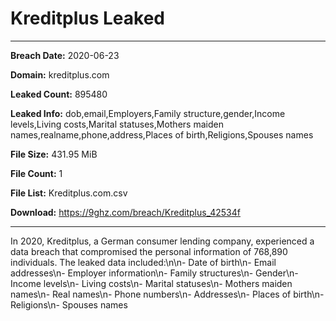 # Kreditplus Leaked

------------
**Breach Date:** 2020-06-23

**Domain:** kreditplus.com

**Leaked Count:** 895480

**Leaked Info:** dob,email,Employers,Family structure,gender,Income levels,Living costs,Marital statuses,Mothers maiden names,realname,phone,address,Places of birth,Religions,Spouses names

**File Size:** 431.95 MiB

**File Count:** 1

**File List:** Kreditplus.com.csv

**Download:** https://9ghz.com/breach/Kreditplus_42534f

------------
In 2020, Kreditplus, a German consumer lending company, experienced a data breach that compromised the personal information of 768,890 individuals. The leaked data included:\n\n- Date of birth\n- Email addresses\n- Employer information\n- Family structures\n- Gender\n- Income levels\n- Living costs\n- Marital statuses\n- Mothers maiden names\n- Real names\n- Phone numbers\n- Addresses\n- Places of birth\n- Religions\n- Spouses names
